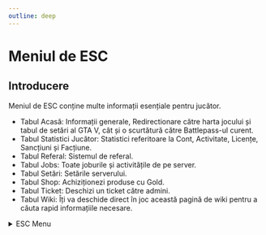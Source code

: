 ```yaml
---
outline: deep
---
```


# Meniul de ESC

## Introducere

Meniul de ESC conține multe informații esențiale pentru jucător.
- Tabul Acasă: Informații generale, Redirectionare către harta jocului și tabul de setări al GTA V, cât și o scurtătură către Battlepass-ul curent.
- Tabul Statistici Jucător: Statistici referitoare la Cont, Activitate, Licențe, Sancțiuni și Facțiune.
- Tabul Referal: Sistemul de referal.
- Tabul Jobs: Toate joburile și activitățile de pe server.
- Tabul Setări: Setările serverului.
- Tabul Shop: Achiziționezi produse cu Gold.
- Tabul Ticket: Deschizi un ticket către admini.
- Tabul Wiki: Îți va deschide direct în joc această pagină de wiki pentru a căuta rapid informațiile necesare.

<details>
  <summary>ESC Menu</summary>
  <img src="https://assets.b-zone.ro/images/wiki/esc-menu.png" alt="ESC">
</details>